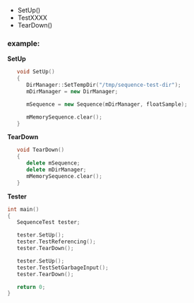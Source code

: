 - SetUp()
- TestXXXX
- TearDown()

### example:

**SetUp**

``` cpp
   void SetUp()
   {
      DirManager::SetTempDir("/tmp/sequence-test-dir");
      mDirManager = new DirManager;

      mSequence = new Sequence(mDirManager, floatSample);

      mMemorySequence.clear();
   }
```

**TearDown**

``` cpp
   void TearDown()
   {
      delete mSequence;
      delete mDirManager;
      mMemorySequence.clear();
   }
```

**Tester**

``` cpp
int main()
{
   SequenceTest tester;

   tester.SetUp();
   tester.TestReferencing();
   tester.TearDown();

   tester.SetUp();
   tester.TestSetGarbageInput();
   tester.TearDown();

   return 0;
}
```


